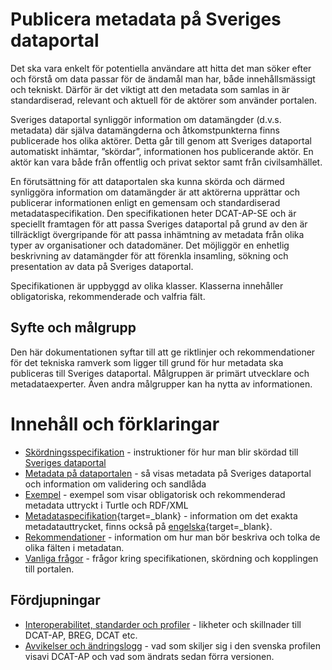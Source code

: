 # Publicera metadata på Sveriges dataportal

Det ska vara enkelt för potentiella användare att hitta det man söker efter och förstå om data passar för de ändamål man har, både innehållsmässigt och tekniskt. Därför är det viktigt att den metadata som samlas in är standardiserad, relevant och aktuell för de aktörer som använder portalen.

Sveriges dataportal synliggör information om datamängder (d.v.s. metadata) där själva datamängderna och åtkomstpunkterna finns publicerade hos olika aktörer. Detta går till genom att Sveriges dataportal automatiskt inhämtar, ”skördar”, informationen hos publicerande aktör. En aktör kan vara både från offentlig och privat sektor samt från civilsamhället.

En förutsättning för att dataportalen ska kunna skörda och därmed synliggöra information om datamängder är att aktörerna upprättar och publicerar informationen enligt en gemensam och standardiserad metadataspecifikation. Den specifikationen heter DCAT-AP-SE och är speciellt framtagen för att passa Sveriges dataportal på grund av den är tillräckligt övergripande för att passa inhämtning av metadata från olika typer av organisationer och datadomäner. Det möjliggör en enhetlig beskrivning av datamängder för att förenkla insamling, sökning och presentation av data på Sveriges dataportal.

Specifikationen är uppbyggd av olika klasser. Klasserna innehåller obligatoriska, rekommenderade och valfria fält.

## Syfte och målgrupp

Den här dokumentationen syftar till att ge riktlinjer och rekommendationer för det tekniska ramverk som ligger till grund för hur metadata ska publiceras till Sveriges dataportal. Målgruppen är primärt utvecklare och metadataexperter. Även andra målgrupper kan ha nytta av informationen. 

# Innehåll och förklaringar

- [Skördningsspecifikation](docs/harvesting.md) - instruktioner för hur man blir skördad till [Sveriges dataportal](https://dataportal.se)
- [Metadata på dataportalen](docs/dataportal.md) - så visas metadata på Sveriges dataportal och information om validering och sandlåda
- [Exempel](docs/examples.md) - exempel som visar obligatorisk och rekommenderad metadata uttryckt i Turtle och RDF/XML
- [Metadataspecifikation](/dcat/sv){target=_blank} - information om det exakta metadatauttrycket, finns också på [engelska](/dcat/en){target=_blank}.
- [Rekommendationer](docs/recommendations.md) - information om hur man bör beskriva och tolka de olika fälten i metadatan.
- [Vanliga frågor](docs/faq.md) - frågor kring specifikationen, skördning och kopplingen till portalen.

## Fördjupningar
- [Interoperabilitet, standarder och profiler](docs/standards.md) - likheter och skillnader till DCAT-AP, BREG, DCAT etc.
- [Avvikelser och ändringslogg](docs/changes.md) - vad som skiljer sig i den svenska profilen visavi DCAT-AP och vad som ändrats sedan förra versionen.
